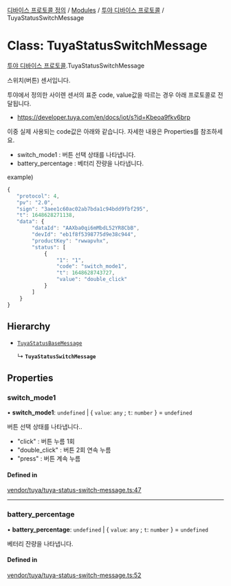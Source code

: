 [디바이스 프로토콜 정의](../README.md) / [Modules](../modules.md) / [투야 디바이스 프로토콜](../modules/___________.md) / TuyaStatusSwitchMessage

# Class: TuyaStatusSwitchMessage

[투야 디바이스 프로토콜](../modules/___________.md).TuyaStatusSwitchMessage

스위치(버튼) 센서입니다.

투야에서 정의한 사이렌 센서의 표준 code, value값을 따르는 경우 아래 프로토콜로 전달됩니다.

* https://developer.tuya.com/en/docs/iot/s?id=Kbeoa9fkv6brp

이중 실제 사용되는 code값은 아래와 같습니다. 자세한 내용은 Properties를 참조하세요.

* switch_mode1 : 버튼 선택 상태를 나타냅니다.
* battery_percentage : 베터리 잔량을 나타냅니다.

example)
 ```typescript
{
    "protocol": 4,
    "pv": "2.0",
    "sign": "3aee1c60ac02ab7bda1c94bdd9fbf295",
    "t": 1648628271138,
    "data": {
         "dataId": "AAXba0qi6mMbdL52YR8CbB",
         "devId": "eb1f8f5398775d9e38c944",
         "productKey": "rwwapvhx",
         "status": [
             {
                 "1": "1",
                 "code": "switch_mode1",
                 "t": 1648628743727,
                 "value": "double_click"
             }
         ]
     }
}
```

## Hierarchy

- [`TuyaStatusBaseMessage`](__________.TuyaStatusBaseMessage.md)

  ↳ **`TuyaStatusSwitchMessage`**

## Properties

### switch\_mode1

• **switch\_mode1**: `undefined` \| { `value`: `any` ; `t`: `number`  } = `undefined`

버튼 선택 상태를 나타냅니다..
* "click" : 버튼 누름 1회
* "double_click" : 버튼 2회 연속 누름
* "press" : 버튼 계속 누름

#### Defined in

[vendor/tuya/tuya-status-switch-message.ts:47](https://github.com/zigbang/iot/blob/43523cfa/packages/ziot-bridge/tuya/zthing-message-converter/lib/messages/vendor/tuya/tuya-status-switch-message.ts#L47)

___

### battery\_percentage

• **battery\_percentage**: `undefined` \| { `value`: `any` ; `t`: `number`  } = `undefined`

베터리 잔량을 나타냅니다.

#### Defined in

[vendor/tuya/tuya-status-switch-message.ts:52](https://github.com/zigbang/iot/blob/43523cfa/packages/ziot-bridge/tuya/zthing-message-converter/lib/messages/vendor/tuya/tuya-status-switch-message.ts#L52)
